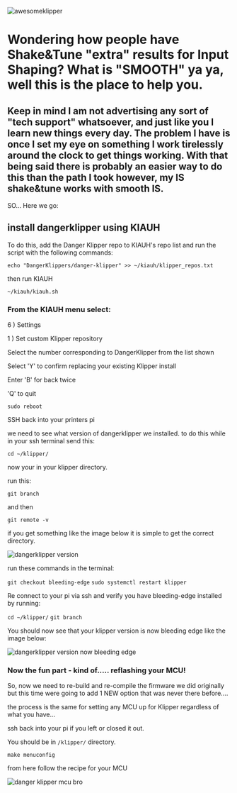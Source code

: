 
![awesomeklipper](https://github.com/TheVoronModder/Extra-Input-Shapers/assets/142328467/73336a9d-4fbf-4cd4-89a1-1693bf5a1230)

# Wondering how people have Shake&Tune "extra" results for Input Shaping? What is "SMOOTH" ya ya, well this is the place to help you.

## Keep in mind I am not advertising any sort of "tech support" whatsoever, and just like you I learn new things every day. The problem I have is once I set my eye on something I work tirelessly around the clock to get things working. With that being said there is probably an easier way to do this than the path I took however, my IS shake&tune works with smooth IS.

SO... Here we go:

## install dangerklipper using KIAUH

To do this, add the Danger Klipper repo to KIAUH's repo list and run the script with the following commands:

```echo "DangerKlippers/danger-klipper" >> ~/kiauh/klipper_repos.txt```

then run KIAUH

```~/kiauh/kiauh.sh```

### From the KIAUH menu select:

6 ) Settings

1 ) Set custom Klipper repository

Select the number corresponding to DangerKlipper from the list shown

Select 'Y' to confirm replacing your existing Klipper install

Enter 'B' for back twice

'Q' to quit

```sudo reboot```

SSH back into your printers pi

we need to see what version of dangerklipper we installed.
to do this while in your ssh terminal send this:

```cd ~/klipper/```

now your in your klipper directory.

run this:

```git branch```

and then

```git remote -v```

if you get something like the image below it is simple to get the correct directory.

![dangerklipper version](https://github.com/TheVoronModder/Extra-Input-Shapers/assets/142328467/0b711abe-55be-44d6-8117-9e4b7585d162)

run these commands in the terminal:

```git checkout bleeding-edge```
```sudo systemctl restart klipper```

Re connect to your pi via ssh and verify you have bleeding-edge installed by running:

```cd ~/klipper/```
```git branch```

You should now see that your klipper version is now bleeding edge like the image below:

![dangerklipper version now bleeding edge](https://github.com/TheVoronModder/Extra-Input-Shapers/assets/142328467/d885768e-91e9-4c57-8329-c549e44fb43c)

### Now the fun part - kind of..... reflashing your MCU!

So, now we need to re-build and re-compile the firmware we did originally but this time were going to add 1 NEW option that was never there before....

the process is the same for setting any MCU up for Klipper regardless of what you have...

ssh back into your pi if you left or closed it out.

You should be in ```/klipper/``` directory.

```make menuconfig```


from here follow the recipe for your MCU

![danger klipper mcu bro](https://github.com/TheVoronModder/Extra-Input-Shapers/assets/142328467/97bb145a-76a5-4759-b360-c23606d18d49)



